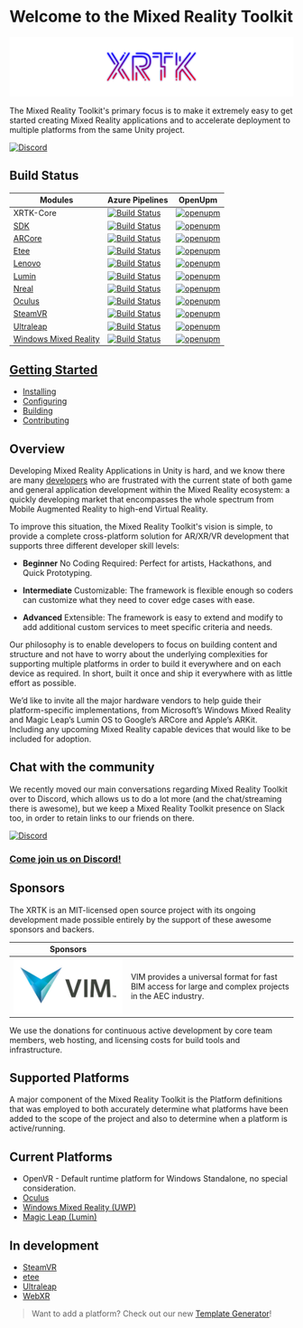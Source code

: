 # Welcome to the Mixed Reality Toolkit

![The Mixed Reality Toolkit](images/Branding/XRTK_Logo_1200x250.png)

The Mixed Reality Toolkit's primary focus is to make it extremely easy to get started creating Mixed Reality applications and to accelerate deployment to multiple platforms from the same Unity project.

[![Discord](https://img.shields.io/discord/597064584980987924.svg?label=&logo=discord&logoColor=ffffff&color=7389D8&labelColor=6A7EC2)](https://discord.gg/7DR6QJE)

## Build Status

| Modules | Azure Pipelines | OpenUpm |
|---|---|---|
|XRTK-Core|[![Build Status](https://dev.azure.com/xrtk/Mixed%20Reality%20Toolkit/_apis/build/status/com.xrtk.core?branchName=master)](https://dev.azure.com/xrtk/Mixed%20Reality%20Toolkit/_build/latest?definitionId=44&branchName=master)|[![openupm](https://img.shields.io/npm/v/com.xrtk.core?label=openupm&registry_uri=https://package.openupm.com)](https://openupm.com/packages/com.xrtk.core/)|
|[SDK](https://github.com/XRTK/SDK)|[![Build Status](https://dev.azure.com/xrtk/Mixed%20Reality%20Toolkit/_apis/build/status/com.xrtk.sdk?branchName=master)](https://dev.azure.com/xrtk/Mixed%20Reality%20Toolkit/_build/latest?definitionId=50&branchName=master)|[![openupm](https://img.shields.io/npm/v/com.xrtk.sdk?label=openupm&registry_uri=https://package.openupm.com)](https://openupm.com/packages/com.xrtk.sdk/)|
|[ARCore](https://github.com/XRTK/ARCore)|[![Build Status](https://dev.azure.com/xrtk/Mixed%20Reality%20Toolkit/_apis/build/status/com.xrtk.arcore?branchName=master)](https://dev.azure.com/xrtk/Mixed%20Reality%20Toolkit/_build/latest?definitionId=56&branchName=master)|[![openupm](https://img.shields.io/npm/v/com.xrtk.arcore?label=openupm&registry_uri=https://package.openupm.com)](https://openupm.com/packages/com.xrtk.arcore/)|
|[Etee](https://github.com/XRTK/Etee)|[![Build Status](https://dev.azure.com/xrtk/Mixed%20Reality%20Toolkit/_apis/build/status/com.xrtk.etee?branchName=master)](https://dev.azure.com/xrtk/Mixed%20Reality%20Toolkit/_build/latest?definitionId=54&branchName=master)|[![openupm](https://img.shields.io/npm/v/com.xrtk.etee?label=openupm&registry_uri=https://package.openupm.com)](https://openupm.com/packages/com.xrtk.etee/)|
|[Lenovo](https://github.com/XRTK/Lenovo)|[![Build Status](https://dev.azure.com/xrtk/Mixed%20Reality%20Toolkit/_apis/build/status/com.xrtk.lenovo?branchName=master)](https://dev.azure.com/xrtk/Mixed%20Reality%20Toolkit/_build/latest?definitionId=53&branchName=master)|[![openupm](https://img.shields.io/npm/v/com.xrtk.lenovo?label=openupm&registry_uri=https://package.openupm.com)](https://openupm.com/packages/com.xrtk.lenovo/)|
|[Lumin](https://github.com/XRTK/Lumin)|[![Build Status](https://dev.azure.com/xrtk/Mixed%20Reality%20Toolkit/_apis/build/status/com.xrtk.lumin?branchName=master)](https://dev.azure.com/xrtk/Mixed%20Reality%20Toolkit/_build/latest?definitionId=47&branchName=master)|[![openupm](https://img.shields.io/npm/v/com.xrtk.lumin?label=openupm&registry_uri=https://package.openupm.com)](https://openupm.com/packages/com.xrtk.lumin/)|
|[Nreal](https://github.com/XRTK/Nreal)|[![Build Status](https://dev.azure.com/xrtk/Mixed%20Reality%20Toolkit/_apis/build/status/com.xrtk.nreal?branchName=master)](https://dev.azure.com/xrtk/Mixed%20Reality%20Toolkit/_build/latest?definitionId=52&branchName=master)|[![openupm](https://img.shields.io/npm/v/com.xrtk.nreal?label=openupm&registry_uri=https://package.openupm.com)](https://openupm.com/packages/com.xrtk.nreal/)|
|[Oculus](https://github.com/XRTK/Oculus)|[![Build Status](https://dev.azure.com/xrtk/Mixed%20Reality%20Toolkit/_apis/build/status/com.xrtk.oculus?branchName=master)](https://dev.azure.com/xrtk/Mixed%20Reality%20Toolkit/_build/latest?definitionId=48&branchName=master)|[![openupm](https://img.shields.io/npm/v/com.xrtk.oculus?label=openupm&registry_uri=https://package.openupm.com)](https://openupm.com/packages/com.xrtk.oculus/)|
|[SteamVR](https://github.com/XRTK/SteamVR)|[![Build Status](https://dev.azure.com/xrtk/Mixed%20Reality%20Toolkit/_apis/build/status/com.xrtk.steamvr?branchName=master)](https://dev.azure.com/xrtk/Mixed%20Reality%20Toolkit/_build/latest?definitionId=55&branchName=master)|[![openupm](https://img.shields.io/npm/v/com.xrtk.steamvr?label=openupm&registry_uri=https://package.openupm.com)](https://openupm.com/packages/com.xrtk.steamvr/)|
|[Ultraleap](https://github.com/XRTK/Ultraleap)|[![Build Status](https://dev.azure.com/xrtk/Mixed%20Reality%20Toolkit/_apis/build/status/com.xrtk.ultraleap?branchName=master)](https://dev.azure.com/xrtk/Mixed%20Reality%20Toolkit/_build/latest?definitionId=51&branchName=master)|[![openupm](https://img.shields.io/npm/v/com.xrtk.ultraleap?label=openupm&registry_uri=https://package.openupm.com)](https://openupm.com/packages/com.xrtk.ultraleap/)|
|[Windows Mixed Reality](https://github.com/XRTK/WindowsMixedReality)|[![Build Status](https://dev.azure.com/xrtk/Mixed%20Reality%20Toolkit/_apis/build/status/com.xrtk.wmr?branchName=master)](https://dev.azure.com/xrtk/Mixed%20Reality%20Toolkit/_build/latest?definitionId=49&branchName=master)|[![openupm](https://img.shields.io/npm/v/com.xrtk.wmr?label=openupm&registry_uri=https://package.openupm.com)](https://openupm.com/packages/com.xrtk.wmr/)|

## [Getting Started](articles/00-GettingStarted.md)

- [Installing](articles/00-GettingStarted.md#adding-the-mixed-reality-toolkit-to-your-project)
- [Configuring](articles/00-GettingStarted.md#configure-your-base-scene)
- [Building](articles/00-GettingStarted.md#build-and-play)
- [Contributing](CONTRIBUTING.md)

## Overview

Developing Mixed Reality Applications in Unity is hard, and we know there are many [developers](./CONTRIBUTORS.md) who are frustrated with the current state of both game and general application development within the Mixed Reality ecosystem: a quickly developing market that encompasses the whole spectrum from Mobile Augmented Reality to high-end Virtual Reality.

To improve this situation, the Mixed Reality Toolkit's vision is simple, to provide a complete cross-platform solution for AR/XR/VR development that supports three different developer skill levels:

- **Beginner** No Coding Required: Perfect for artists, Hackathons, and Quick Prototyping.

- **Intermediate** Customizable: The framework is flexible enough so coders can customize what they need to cover edge cases with ease.

- **Advanced** Extensible: The framework is easy to extend and modify to add additional custom services to meet specific criteria and needs.

Our philosophy is to enable developers to focus on building content and structure and not have to worry about the underlying complexities for supporting multiple platforms in order to build it everywhere and on each device as required.  In short, built it once and ship it everywhere with as little effort as possible.

We’d like to invite all the major hardware vendors to help guide their platform-specific implementations, from Microsoft’s Windows Mixed Reality and Magic Leap’s Lumin OS to Google’s ARCore and Apple’s ARKit.  Including any upcoming Mixed Reality capable devices that would like to be included for adoption.

## Chat with the community

We recently moved our main conversations regarding Mixed Reality Toolkit over to Discord, which allows us to do a lot more (and the chat/streaming there is awesome), but we keep a Mixed Reality Toolkit presence on Slack too, in order to retain links to our friends on there.

[![Discord](https://cdn0.iconfinder.com/data/icons/free-social-media-set/24/discord-128.png)](https://discord.gg/rJMSc8Z)

### [Come join us on Discord!](https://discord.gg/rJMSc8Z)

## Sponsors

The XRTK is an MIT-licensed open source project with its ongoing development made possible entirely by the support of these awesome sponsors and backers.

|Sponsors||
|---|---|
|<a href="https://www.vimaec.com/">![[VIM](https://www.vimaec.com/)](/images/Sponsors/vim_logo.jpg)</a>|VIM provides a universal format for fast BIM access for large and complex projects in the AEC industry.|

We use the donations for continuous active development by core team members, web hosting, and licensing costs for build tools and infrastructure.

## Supported Platforms

A major component of the Mixed Reality Toolkit is the Platform definitions that was employed to both accurately determine what platforms have been added to the scope of the project and also to determine when a platform is active/running.

## Current Platforms

* OpenVR - Default runtime platform for Windows Standalone, no special consideration.
* [Oculus](articles/platforms/oculus.md)
* [Windows Mixed Reality (UWP)](articles/platforms/windowsmixedreality.md)
* [Magic Leap (Lumin)](articles/platforms/magicleap.md)

## In development

* [SteamVR](articles/platforms/steamvr.md)
* [etee](articles/platforms/etee.md)
* [Ultraleap](articles/platforms/ultraleap.md)
* [WebXR](articles/platforms/webxr.md)

> Want to add a platform? Check out our new [Template Generator](articles/03-template-generator.md#platform-template-generation)!
